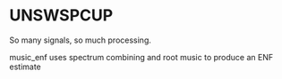 # UNSWSPCUP
So many signals, so much processing.



music_enf uses spectrum combining and root music to produce an ENF estimate
